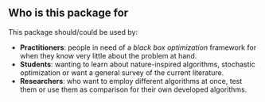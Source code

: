 ## Who is this package for

This package should/could be used by:

- **Practitioners**: people in need of a _black box optimization_ framework
  for when they know very little about the problem at hand.
- **Students**: wanting to learn about nature-inspired algorithms, stochastic optimization
  or want a general survey of the current literature.
- **Researchers**: who want to employ different algorithms at once, test them or use them
  as comparison for their own developed algorithms.

